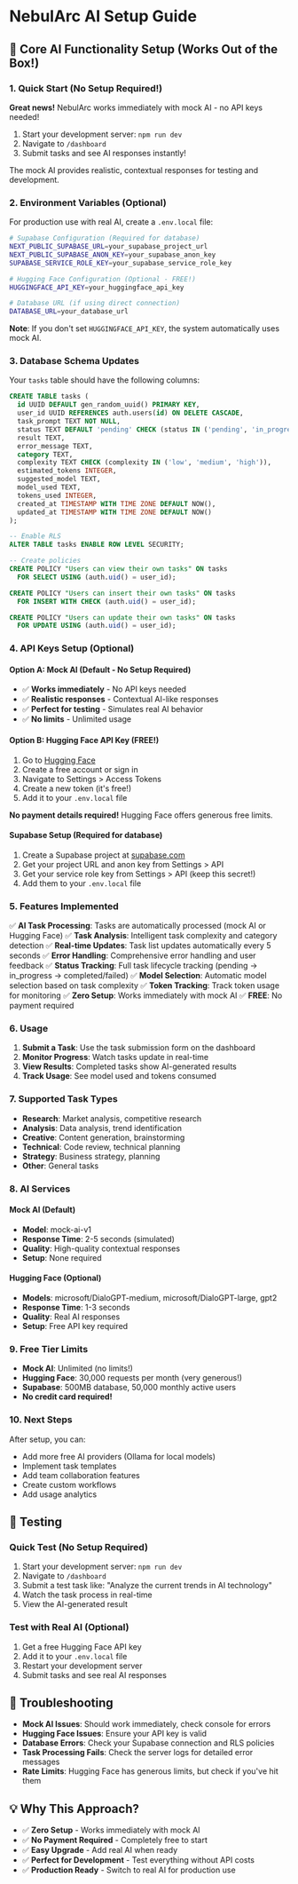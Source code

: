 # NebulArc AI Setup Guide

## 🚀 Core AI Functionality Setup (Works Out of the Box!)

### 1. **Quick Start (No Setup Required!)**

**Great news!** NebulArc works immediately with mock AI - no API keys needed!

1. Start your development server: `npm run dev`
2. Navigate to `/dashboard`
3. Submit tasks and see AI responses instantly!

The mock AI provides realistic, contextual responses for testing and development.

### 2. **Environment Variables (Optional)**

For production use with real AI, create a `.env.local` file:

```bash
# Supabase Configuration (Required for database)
NEXT_PUBLIC_SUPABASE_URL=your_supabase_project_url
NEXT_PUBLIC_SUPABASE_ANON_KEY=your_supabase_anon_key
SUPABASE_SERVICE_ROLE_KEY=your_supabase_service_role_key

# Hugging Face Configuration (Optional - FREE!)
HUGGINGFACE_API_KEY=your_huggingface_api_key

# Database URL (if using direct connection)
DATABASE_URL=your_database_url
```

**Note**: If you don't set `HUGGINGFACE_API_KEY`, the system automatically uses mock AI.

### 3. **Database Schema Updates**

Your `tasks` table should have the following columns:

```sql
CREATE TABLE tasks (
  id UUID DEFAULT gen_random_uuid() PRIMARY KEY,
  user_id UUID REFERENCES auth.users(id) ON DELETE CASCADE,
  task_prompt TEXT NOT NULL,
  status TEXT DEFAULT 'pending' CHECK (status IN ('pending', 'in_progress', 'completed', 'failed')),
  result TEXT,
  error_message TEXT,
  category TEXT,
  complexity TEXT CHECK (complexity IN ('low', 'medium', 'high')),
  estimated_tokens INTEGER,
  suggested_model TEXT,
  model_used TEXT,
  tokens_used INTEGER,
  created_at TIMESTAMP WITH TIME ZONE DEFAULT NOW(),
  updated_at TIMESTAMP WITH TIME ZONE DEFAULT NOW()
);

-- Enable RLS
ALTER TABLE tasks ENABLE ROW LEVEL SECURITY;

-- Create policies
CREATE POLICY "Users can view their own tasks" ON tasks
  FOR SELECT USING (auth.uid() = user_id);

CREATE POLICY "Users can insert their own tasks" ON tasks
  FOR INSERT WITH CHECK (auth.uid() = user_id);

CREATE POLICY "Users can update their own tasks" ON tasks
  FOR UPDATE USING (auth.uid() = user_id);
```

### 4. **API Keys Setup (Optional)**

#### Option A: Mock AI (Default - No Setup Required)
- ✅ **Works immediately** - No API keys needed
- ✅ **Realistic responses** - Contextual AI-like responses
- ✅ **Perfect for testing** - Simulates real AI behavior
- ✅ **No limits** - Unlimited usage

#### Option B: Hugging Face API Key (FREE!)
1. Go to [Hugging Face](https://huggingface.co/)
2. Create a free account or sign in
3. Navigate to Settings > Access Tokens
4. Create a new token (it's free!)
5. Add it to your `.env.local` file

**No payment details required!** Hugging Face offers generous free limits.

#### Supabase Setup (Required for database)
1. Create a Supabase project at [supabase.com](https://supabase.com)
2. Get your project URL and anon key from Settings > API
3. Get your service role key from Settings > API (keep this secret!)
4. Add them to your `.env.local` file

### 5. **Features Implemented**

✅ **AI Task Processing**: Tasks are automatically processed (mock AI or Hugging Face)
✅ **Task Analysis**: Intelligent task complexity and category detection
✅ **Real-time Updates**: Task list updates automatically every 5 seconds
✅ **Error Handling**: Comprehensive error handling and user feedback
✅ **Status Tracking**: Full task lifecycle tracking (pending → in_progress → completed/failed)
✅ **Model Selection**: Automatic model selection based on task complexity
✅ **Token Tracking**: Track token usage for monitoring
✅ **Zero Setup**: Works immediately with mock AI
✅ **FREE**: No payment required

### 6. **Usage**

1. **Submit a Task**: Use the task submission form on the dashboard
2. **Monitor Progress**: Watch tasks update in real-time
3. **View Results**: Completed tasks show AI-generated results
4. **Track Usage**: See model used and tokens consumed

### 7. **Supported Task Types**

- **Research**: Market analysis, competitive research
- **Analysis**: Data analysis, trend identification
- **Creative**: Content generation, brainstorming
- **Technical**: Code review, technical planning
- **Strategy**: Business strategy, planning
- **Other**: General tasks

### 8. **AI Services**

#### Mock AI (Default)
- **Model**: mock-ai-v1
- **Response Time**: 2-5 seconds (simulated)
- **Quality**: High-quality contextual responses
- **Setup**: None required

#### Hugging Face (Optional)
- **Models**: microsoft/DialoGPT-medium, microsoft/DialoGPT-large, gpt2
- **Response Time**: 1-3 seconds
- **Quality**: Real AI responses
- **Setup**: Free API key required

### 9. **Free Tier Limits**

- **Mock AI**: Unlimited (no limits!)
- **Hugging Face**: 30,000 requests per month (very generous!)
- **Supabase**: 500MB database, 50,000 monthly active users
- **No credit card required!**

### 10. **Next Steps**

After setup, you can:
- Add more free AI providers (Ollama for local models)
- Implement task templates
- Add team collaboration features
- Create custom workflows
- Add usage analytics

## 🎯 Testing

### Quick Test (No Setup Required)
1. Start your development server: `npm run dev`
2. Navigate to `/dashboard`
3. Submit a test task like: "Analyze the current trends in AI technology"
4. Watch the task process in real-time
5. View the AI-generated result

### Test with Real AI (Optional)
1. Get a free Hugging Face API key
2. Add it to your `.env.local` file
3. Restart your development server
4. Submit tasks and see real AI responses

## 🔧 Troubleshooting

- **Mock AI Issues**: Should work immediately, check console for errors
- **Hugging Face Issues**: Ensure your API key is valid
- **Database Errors**: Check your Supabase connection and RLS policies
- **Task Processing Fails**: Check the server logs for detailed error messages
- **Rate Limits**: Hugging Face has generous limits, but check if you've hit them

## 💡 Why This Approach?

- ✅ **Zero Setup** - Works immediately with mock AI
- ✅ **No Payment Required** - Completely free to start
- ✅ **Easy Upgrade** - Add real AI when ready
- ✅ **Perfect for Development** - Test everything without API costs
- ✅ **Production Ready** - Switch to real AI for production use 